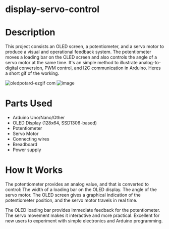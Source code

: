 # display-servo-control

# Description
This project consists an OLED screen, a potentiometer, and a servo motor to produce a visual and operational feedback system. The potentiometer moves a loading bar on the OLED screen and also controls the angle of a servo motor at the same time. It's an simple method to illustrate analog-to-digital conversion, PWM control, and I2C communication in Arduino. Heres  a short gif of the working.

![oledpotard-ezgif com](https://github.com/user-attachments/assets/09ee424a-e20a-4fcd-bc8f-37db560ff23c)
![image](https://github.com/user-attachments/assets/d66b6310-4e71-4455-93a3-9a586f1abb83)


# Parts Used
* Arduino Uno/Nano/Other
* OLED Display (128x64, SSD1306-based)
* Potentiometer
* Servo Motor
* Connecting wires
* Breadboard
* Power supply

# How It Works
The potentiometer provides an analog value, and that is converted to control:
The width of a loading bar on the OLED display.
The angle of the servo motor.
The OLED screen gives a graphical indication of the potentiometer position, and the servo motor travels in real time.

The OLED loading bar provides immediate feedback for the potentiometer.
The servo movement makes it interactive and more practical.
Excellent for new users to experiment with simple electronics and Arduino programming.
